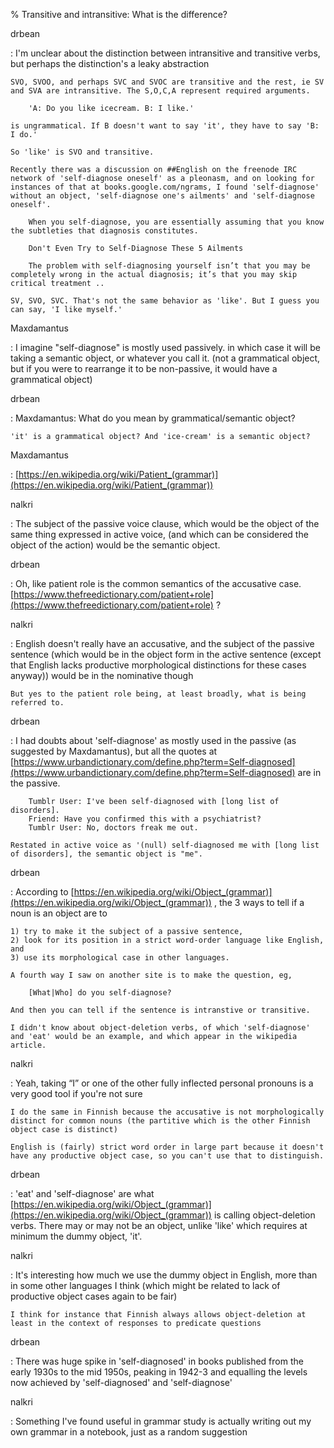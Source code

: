 % Transitive and intransitive: What is the difference?

drbean

:	I'm unclear about the distinction between intransitive and transitive verbs, but perhaps the distinction's a leaky abstraction

	SVO, SVOO, and perhaps SVC and SVOC are transitive and the rest, ie SV and SVA are intransitive. The S,O,C,A represent required arguments.

		'A: Do you like icecream. B: I like.'

	is ungrammatical. If B doesn't want to say 'it', they have to say 'B: I do.'

	So 'like' is SVO and transitive.

	Recently there was a discussion on ##English on the freenode IRC network of 'self-diagnose oneself' as a pleonasm, and on looking for instances of that at books.google.com/ngrams, I found 'self-diagnose' without an object, 'self-diagnose one's ailments' and 'self-diagnose oneself'.

		When you self-diagnose, you are essentially assuming that you know the subtleties that diagnosis constitutes.

		Don't Even Try to Self-Diagnose These 5 Ailments 

		The problem with self-diagnosing yourself isn’t that you may be completely wrong in the actual diagnosis; it’s that you may skip critical treatment ..

	SV, SVO, SVC. That's not the same behavior as 'like'. But I guess you can say, 'I like myself.'

Maxdamantus

:	I imagine "self-diagnose" is mostly used passively.
in which case it will be taking a semantic object, or whatever you call it.
	(not a grammatical object, but if you were to rearrange it to be non-passive, it would have a grammatical object)
	
drbean

:	Maxdamantus: What do you mean by grammatical/semantic object?

	'it' is a grammatical object? And 'ice-cream' is a semantic object?

Maxdamantus

:	[https://en.wikipedia.org/wiki/Patient_(grammar)](https://en.wikipedia.org/wiki/Patient_(grammar))

nalkri

:	The subject of the passive voice clause, which would be the object of the same thing expressed in active voice, (and which can be considered the object of the action) would be the semantic object.

drbean

:	 Oh, like patient role is the common semantics of the accusative case.
[https://www.thefreedictionary.com/patient+role](https://www.thefreedictionary.com/patient+role)
?

nalkri

:	English doesn't really have an accusative, and the subject of the passive sentence (which would be in the object form in the active sentence (except that English lacks productive morphological distinctions for these cases anyway)) would be in the nominative though

	But yes to the patient role being, at least broadly, what is being referred to.

drbean

:	I had doubts about 'self-diagnose' as mostly used in the passive (as suggested by Maxdamantus), but all the quotes at
[https://www.urbandictionary.com/define.php?term=Self-diagnosed](https://www.urbandictionary.com/define.php?term=Self-diagnosed)
are in the passive.

		Tumblr User: I've been self-diagnosed with [long list of disorders].
		Friend: Have you confirmed this with a psychiatrist?
		Tumblr User: No, doctors freak me out.

	Restated in active voice as '(null) self-diagnosed me with [long list of disorders], the semantic object is "me".

drbean

:	According to
[https://en.wikipedia.org/wiki/Object_(grammar)](https://en.wikipedia.org/wiki/Object_(grammar))
, the 3 ways to tell if a noun is an object are to

	1) try to make it the subject of a passive sentence,
	2) look for its position in a strict word-order language like English, and
	3) use its morphological case in other languages.

	A fourth way I saw on another site is to make the question, eg,

		[What|Who] do you self-diagnose?

	And then you can tell if the sentence is intranstive or transitive.

	I didn't know about object-deletion verbs, of which 'self-diagnose' and 'eat' would be an example, and which appear in the wikipedia article.

nalkri

:	Yeah, taking “I” or one of the other fully inflected personal pronouns is a very good tool if you're not sure

	I do the same in Finnish because the accusative is not morphologically distinct for common nouns (the partitive which is the other Finnish object case is distinct)

	English is (fairly) strict word order in large part because it doesn't have any productive object case, so you can't use that to distinguish.

drbean

:	'eat' and 'self-diagnose' are what
[https://en.wikipedia.org/wiki/Object_(grammar)](https://en.wikipedia.org/wiki/Object_(grammar))
is calling object-deletion verbs. There may or may not be an object, unlike 'like' which requires at minimum the dummy object, 'it'.

nalkri

:	It's interesting how much we use the dummy object in English, more than in some other languages I think
	(which might be related to lack of productive object cases again to be fair)

	I think for instance that Finnish always allows object-deletion at least in the context of responses to predicate questions

drbean

:	There was huge spike in 'self-diagnosed' in books published from the early 1930s to the mid 1950s, peaking in 1942-3 and equalling the levels now achieved by 'self-diagnosed' and 'self-diagnose'

nalkri

:	Something I've found useful in grammar study is actually writing out my own grammar in a notebook, just as a random suggestion

